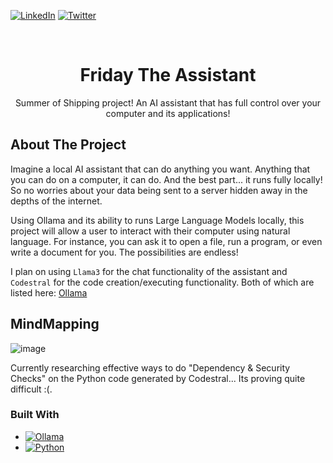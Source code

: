 <a name="readme-top"></a>

[![LinkedIn][linkedin-shield]][linkedin-url]
[![Twitter][twitter-shield]][twitter-url]


<!-- PROJECT LOGO -->
<br />
<div align="center">
  <h1 align="center">Friday The Assistant</h1>

  <p align="center">
    Summer of Shipping project! An AI assistant that has full control over your computer and its applications!  
    <br />

  </p>
</div>

<!-- ABOUT THE PROJECT -->
## About The Project

Imagine a local AI assistant that can do anything you want. Anything that you can do on a computer, it can do. And the best part... it runs fully locally! So no worries about your data being sent to a server hidden away in the depths of the internet. 

Using Ollama and its ability to runs Large Language Models locally, this project will allow a user to interact with their computer using natural language. For instance, you can ask it to open a file, run a program, or even write a document for you. The possibilities are endless! 

I plan on using `Llama3` for the chat functionality of the assistant and `Codestral` for the code creation/executing functionality. Both of which are listed here: [Ollama](https://ollama.com/library)

## MindMapping

![image](https://github.com/sgarg15/FridayTheAssistant/assets/47345135/fe8cf64b-4d83-4a69-8f69-a9571dc9a5ce)

Currently researching effective ways to do "Dependency & Security Checks" on the Python code generated by Codestral... Its proving quite difficult :(. 

### Built With

* [![Ollama][ollama.com]][Ollama-url]
* [![Python][python.org]][Python-url]



[linkedin-shield]: https://img.shields.io/badge/-LinkedIn-black.svg?style=for-the-badge&logo=linkedin&colorB=555
[linkedin-url]: https://www.linkedin.com/in/satvikgarg15/
[twitter-shield]: https://img.shields.io/badge/Twitter-00000?style=for-the-badge&logo=x&colorB=555
[twitter-url]: https://twitter.com/sgarg0310

[python.org]: https://img.shields.io/badge/Python-000000?style=for-the-badge&logo=python&logoColor=white
[ollama.com]: https://img.shields.io/badge/Ollama-000000?style=for-the-badge&logo=ollama&logoColor=white
[Ollama-url]: https://ollama.com/
[Python-url]: https://www.python.org/
